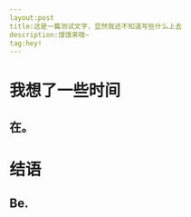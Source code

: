 ```yaml
---
layout:post
title:这是一篇测试文字，显然我还不知道写些什么上去
description:馒馒来哦~
tag:hey!
---
```


# 我想了一些时间
在。
-----
# 结语
Be.
-------
